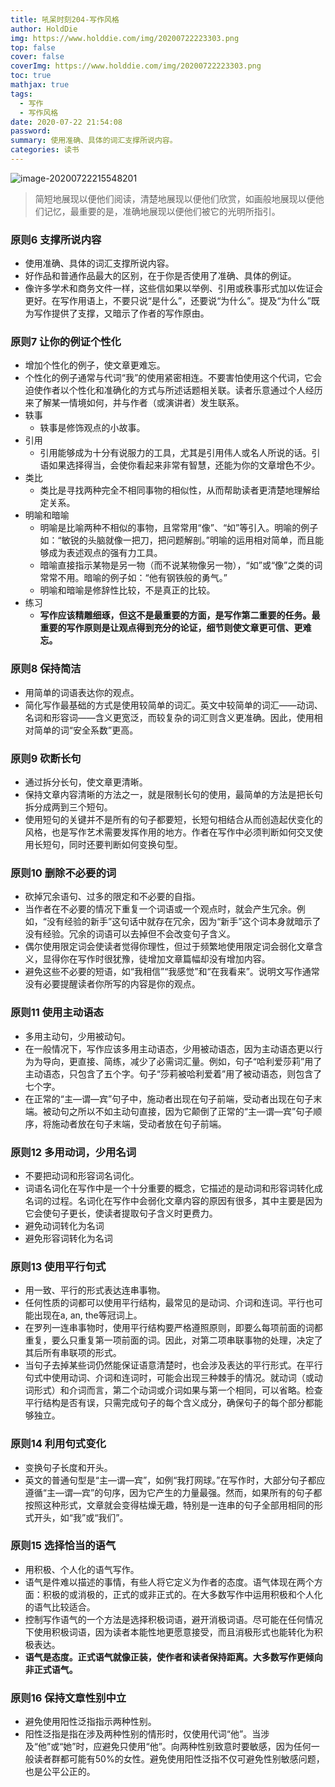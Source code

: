 ```yaml
---
title: 吼呆时刻204-写作风格
author: HoldDie
img: https://www.holddie.com/img/20200722223303.png
top: false
cover: false
coverImg: https://www.holddie.com/img/20200722223303.png
toc: true
mathjax: true
tags:
  - 写作
  - 写作风格
date: 2020-07-22 21:54:08
password:
summary: 使用准确、具体的词汇支撑所说内容。
categories: 读书
---
```


![image-20200722215548201](https://www.holddie.com/img/20200722223303.png)

> 简短地展现以便他们阅读，清楚地展现以便他们欣赏，如画般地展现以便他们记忆，最重要的是，准确地展现以便他们被它的光明所指引。



### 原则6 支撑所说内容

- 使用准确、具体的词汇支撑所说内容。
- 好作品和普通作品最大的区别，在于你是否使用了准确、具体的例证。
- 像许多学术和商务文件一样，这些信如果以举例、引用或秩事形式加以佐证会更好。在写作用语上，不要只说“是什么”，还要说“为什么”。提及“为什么”既为写作提供了支撑，又暗示了作者的写作原由。

### 原则7 让你的例证个性化

- 增加个性化的例子，使文章更难忘。
- 个性化的例子通常与代词“我”的使用紧密相连。不要害怕使用这个代词，它会迫使作者以个性化和准确化的方式与所述话题相关联。读者乐意通过个人经历来了解某一情境如何，并与作者（或演讲者）发生联系。
- 轶事
  - 轶事是修饰观点的小故事。
- 引用
  - 引用能够成为十分有说服力的工具，尤其是引用伟人或名人所说的话。引语如果选择得当，会使你看起来非常有智慧，还能为你的文章增色不少。
- 类比
  - 类比是寻找两种完全不相同事物的相似性，从而帮助读者更清楚地理解给定关系。
- 明喻和暗喻
  - 明喻是比喻两种不相似的事物，且常常用“像”、“如”等引入。明喻的例子如：“敏锐的头脑就像一把刀，把问题解剖。”明喻的运用相对简单，而且能够成为表述观点的强有力工具。
  - 暗喻直接指示某物是另一物（而不说某物像另一物），“如”或“像”之类的词常常不用。暗喻的例子如：“他有钢铁般的勇气。”
  - 明喻和暗喻是修辞性比较，不是真正的比较。
- 练习
  - **写作应该精雕细琢，但这不是最重要的方面，是写作第二重要的任务。最重要的写作原则是让观点得到充分的论证，细节则使文章更可信、更难忘。**

### 原则8 保持简洁

- 用简单的词语表达你的观点。
- 简化写作最基础的方式是使用较简单的词汇。英文中较简单的词汇——动词、名词和形容词——含义更宽泛，而较复杂的词汇则含义更准确。因此，使用相对简单的词“安全系数”更高。

### 原则9 砍断长句

- 通过拆分长句，使文章更清晰。
- 保持文章内容清晰的方法之一，就是限制长句的使用，最简单的方法是把长句拆分成两到三个短句。
- 使用短句的关键并不是所有的句子都要短，长短句相结合从而创造起伏变化的风格，也是写作艺术需要发挥作用的地方。作者在写作中必须判断如何交叉使用长短句，同时还要判断如何变换句型。

### 原则10 删除不必要的词

- 砍掉冗余语句、过多的限定和不必要的自指。
- 当作者在不必要的情况下重复一个词语或一个观点时，就会产生冗余。例如，“没有经验的新手”这句话中就存在冗余，因为“新手”这个词本身就暗示了没有经验。冗余的词语可以去掉但不会改变句子含义。
- 偶尔使用限定词会使读者觉得你理性，但过于频繁地使用限定词会弱化文章含义，显得你在写作时很犹豫，徒增加文章篇幅却没有增加内容。
- 避免这些不必要的短语，如“我相信”“我感觉”和“在我看来”。说明文写作通常没有必要提醒读者你所写的内容是你的观点。

### 原则11 使用主动语态

- 多用主动句，少用被动句。
- 在一般情况下，写作应该多用主动语态，少用被动语态，因为主动语态更以行为为导向，更直接、简练，减少了必需词汇量。例如，句子“哈利爱莎莉”用了主动语态，只包含了五个字。句子“莎莉被哈利爱着”用了被动语态，则包含了七个字。
- 在正常的“主—谓—宾”句子中，施动者出现在句子前端，受动者出现在句子末端。被动句之所以不如主动句直接，因为它颠倒了正常的“主—谓—宾”句子顺序，将施动者放在句子末端，受动者放在句子前端。

### 原则12 多用动词，少用名词

- 不要把动词和形容词名词化。
- 词语名词化在写作中是一个十分重要的概念，它描述的是动词和形容词转化成名词的过程。名词化在写作中会弱化文章内容的原因有很多，其中主要是因为它会使句子更长，使读者提取句子含义时更费力。
- 避免动词转化为名词
- 避免形容词转化为名词

### 原则13 使用平行句式

- 用一致、平行的形式表达连串事物。
- 任何性质的词都可以使用平行结构，最常见的是动词、介词和连词。平行也可能出现在a, an, the等冠词上。
- 在罗列一连串事物时，使用平行结构要严格遵照原则，即要么每项前面的词都重复，要么只重复第一项前面的词。因此，对第二项串联事物的处理，决定了其后所有串联项的形式。
- 当句子去掉某些词仍然能保证语意清楚时，也会涉及表达的平行形式。在平行句式中使用动词、介词和连词时，可能会出现三种棘手的情况。就动词（或动词形式）和介词而言，第二个动词或介词如果与第一个相同，可以省略。检查平行结构是否有误，只需完成句子的每个含义成分，确保句子的每个部分都能够独立。

### 原则14 利用句式变化

- 变换句子长度和开头。
- 英文的普通句型是“主—谓—宾”，如例“我打网球。”在写作时，大部分句子都应遵循“主—谓—宾”的句序，因为它产生的力量最强。然而，如果所有的句子都按照这种形式，文章就会变得枯燥无趣，特别是一连串的句子全部用相同的形式开头，如“我”或“我们”。

### 原则15 选择恰当的语气

- 用积极、个人化的语气写作。
- 语气是件难以描述的事情，有些人将它定义为作者的态度。语气体现在两个方面：积极的或消极的，正式的或非正式的。在大多数写作中运用积极和个人化的语气比较适合。
- 控制写作语气的一个方法是选择积极词语，避开消极词语。尽可能在任何情况下使用积极词语，因为读者本能性地更愿意接受，而且消极形式也能转化为积极表达。
- **语气是态度。正式语气就像正装，使作者和读者保持距离。大多数写作更倾向非正式语气。**

### 原则16 保持文章性别中立

- 避免使用阳性泛指指示两种性别。
- 阳性泛指是指在涉及两种性别的情形时，仅使用代词“他”。当涉及“他”或“她”时，应避免只使用“他”。向两种性别致意时要敏感，因为任何一般读者群都可能有50%的女性。避免使用阳性泛指不仅可避免性别敏感问题，也是公平公正的。
